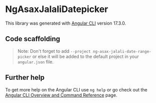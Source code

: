 # NgAsaxJalaliDatepicker

This library was generated with [Angular CLI](https://github.com/angular/angular-cli) version 17.3.0.

## Code scaffolding

<!-- Run `ng generate component component-name --project ng-asax-jalali-date-range-picker` to generate a new component. You can also use `ng generate directive|pipe|service|class|guard|interface|enum|module --project ng-asax-jalali-date-range-picker`. -->

> Note: Don't forget to add `--project ng-asax-jalali-date-range-picker` or else it will be added to the default project in your `angular.json` file.

<!-- ## Build -->

<!-- Run `ng build ng-asax-jalali-date-range-picker` to build the project. The build artifacts will be stored in the `dist/` directory. -->

<!-- ## Publishing -->

<!-- After building your library with `ng build ng-asax-jalali-date-range-picker`, go to the dist folder `cd dist/ng-asax-jalali-date-range-picker` and run `npm publish`. -->

<!-- ## Running unit tests -->

<!-- Run `ng test ng-asax-jalali-date-range-picker` to execute the unit tests via [Karma](https://karma-runner.github.io). -->

## Further help

To get more help on the Angular CLI use `ng help` or go check out the [Angular CLI Overview and Command Reference](https://angular.io/cli) page.
